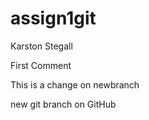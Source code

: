 # assign1git
Karston Stegall

First Comment

This is a change on newbranch

new git branch on GitHub
